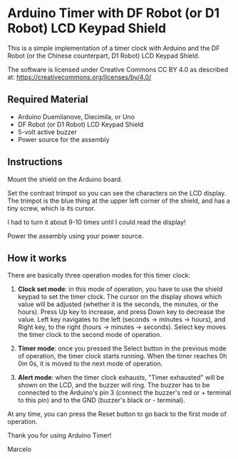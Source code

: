 # Arduino Timer with DF Robot (or D1 Robot) LCD Keypad Shield

This is a simple implementation of a timer clock with Arduino and the DF Robot (or the Chinese counterpart, D1 Robot)
LCD Keypad Shield.

The software is licensed under Creative Commons CC BY 4.0 as described at: https://creativecommons.org/licenses/by/4.0/

## Required Material

* Arduino Duemilanove, Diecimila, or Uno
* DF Robot (or D1 Robot) LCD Keypad Shield
* 5-volt active buzzer
* Power source for the assembly

## Instructions

Mount the shield on the Arduino board.

Set the contrast trimpot so you can see the characters on the LCD
display. The trimpot is the blue thing at the upper left corner of the 
shield, and has a tiny screw, which is its cursor.

I had to turn it about 9-10 times until I could read the display!

Power the assembly using your power source.

## How it works

There are basically three operation modes for this timer clock:

1) **Clock set mode**: in this mode of operation, you have to use the
shield keypad to set the timer clock. The cursor on the display shows
which value will be adjusted (whether it is the seconds, the minutes, 
or the hours). Press Up key to increase, and press Down key to decrease
the value. Left key navigates to the left (seconds -> minutes -> hours),
and Right key, to the right (hours -> minutes -> seconds). Select key
moves the timer clock to the second mode of operation.

2) **Timer mode**: once you pressed the Select button in the previous mode of
operation, the timer clock starts running. When the timer reaches 0h 0m 0s,
it is moved to the next mode of operation.

3) **Alert mode**: when the timer clock exhausts, "Timer exhausted" will be
shown on the LCD, and the buzzer will ring. The buzzer has to be connected
to the Arduino's pin 3 (connect the buzzer's red or + terminal to this pin) and
to the GND (buzzer's black or - terminal).

At any time, you can press the Reset button to go back to the first mode
of operation.

Thank you for using Arduino Timer!

Marcelo 